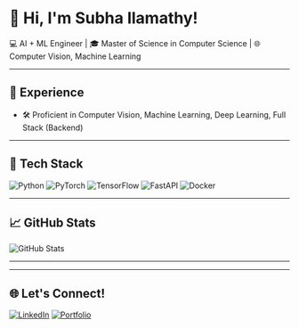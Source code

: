 # 👋 Hi, I'm Subha Ilamathy!

 💻 AI + ML Engineer | 🎓 Master of Science in Computer Science | 🌐 Computer Vision, Machine Learning

---

## 🚀 Experience
- 🛠️ Proficient in Computer Vision, Machine Learning, Deep Learning, Full Stack (Backend)

---

## 🧰 Tech Stack
![Python](https://img.shields.io/badge/-Python-black?style=flat-square&logo=python)
![PyTorch](https://img.shields.io/badge/-PyTorch-black?style=flat-square&logo=pytorch)
![TensorFlow](https://img.shields.io/badge/-TensorFlow-black?style=flat-square&logo=tensorflow)
![FastAPI](https://img.shields.io/badge/-FastAPI-black?style=flat-square&logo=fastapi)
![Docker](https://img.shields.io/badge/-Docker-black?style=flat-square&logo=docker)

---

## 📈 GitHub Stats
![GitHub Stats](https://github-readme-stats.vercel.app/api?username=subha-ilamathy&show_icons=true&theme=dracula)

---

---

## 🌐 Let's Connect!
[![LinkedIn](https://img.shields.io/badge/-LinkedIn-0A66C2?style=flat-square&logo=linkedin&logoColor=white)](https://www.linkedin.com/in/silamathy/)
[![Portfolio](https://img.shields.io/badge/-Portfolio-black?style=flat-square&logo=github)]([https://github.com/subha-ilamathy](https://grizzled-ocelot-c93.notion.site/Subha-Ilamathy-s-Portfolio-dc371181775945299467f9480a2b019b))

